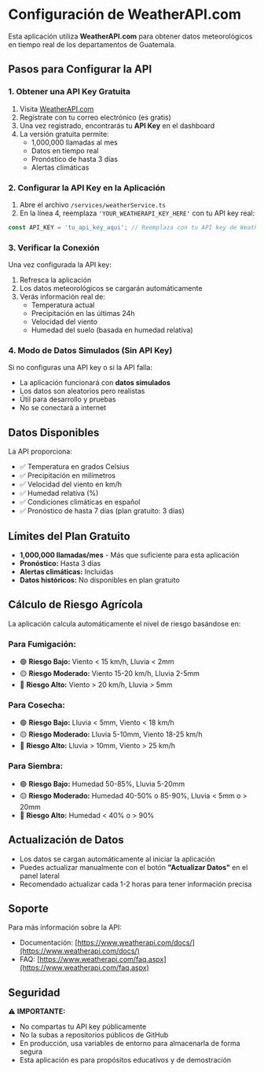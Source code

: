 # Configuración de WeatherAPI.com

Esta aplicación utiliza **WeatherAPI.com** para obtener datos meteorológicos en tiempo real de los departamentos de Guatemala.

## Pasos para Configurar la API

### 1. Obtener una API Key Gratuita

1. Visita [WeatherAPI.com](https://www.weatherapi.com/signup.aspx)
2. Regístrate con tu correo electrónico (es gratis)
3. Una vez registrado, encontrarás tu **API Key** en el dashboard
4. La versión gratuita permite:
   - 1,000,000 llamadas al mes
   - Datos en tiempo real
   - Pronóstico de hasta 3 días
   - Alertas climáticas

### 2. Configurar la API Key en la Aplicación

1. Abre el archivo `/services/weatherService.ts`
2. En la línea 4, reemplaza `'YOUR_WEATHERAPI_KEY_HERE'` con tu API key real:

```typescript
const API_KEY = 'tu_api_key_aqui'; // Reemplaza con tu API key de WeatherAPI.com
```

### 3. Verificar la Conexión

Una vez configurada la API key:

1. Refresca la aplicación
2. Los datos meteorológicos se cargarán automáticamente
3. Verás información real de:
   - Temperatura actual
   - Precipitación en las últimas 24h
   - Velocidad del viento
   - Humedad del suelo (basada en humedad relativa)

### 4. Modo de Datos Simulados (Sin API Key)

Si no configuras una API key o si la API falla:

- La aplicación funcionará con **datos simulados**
- Los datos son aleatorios pero realistas
- Útil para desarrollo y pruebas
- No se conectará a internet

## Datos Disponibles

La API proporciona:

- ✅ Temperatura en grados Celsius
- ✅ Precipitación en milímetros
- ✅ Velocidad del viento en km/h
- ✅ Humedad relativa (%)
- ✅ Condiciones climáticas en español
- ✅ Pronóstico de hasta 7 días (plan gratuito: 3 días)

## Límites del Plan Gratuito

- **1,000,000 llamadas/mes** - Más que suficiente para esta aplicación
- **Pronóstico:** Hasta 3 días
- **Alertas climáticas:** Incluidas
- **Datos históricos:** No disponibles en plan gratuito

## Cálculo de Riesgo Agrícola

La aplicación calcula automáticamente el nivel de riesgo basándose en:

### Para Fumigación:
- 🟢 **Riesgo Bajo:** Viento < 15 km/h, Lluvia < 2mm
- 🟡 **Riesgo Moderado:** Viento 15-20 km/h, Lluvia 2-5mm
- 🔴 **Riesgo Alto:** Viento > 20 km/h, Lluvia > 5mm

### Para Cosecha:
- 🟢 **Riesgo Bajo:** Lluvia < 5mm, Viento < 18 km/h
- 🟡 **Riesgo Moderado:** Lluvia 5-10mm, Viento 18-25 km/h
- 🔴 **Riesgo Alto:** Lluvia > 10mm, Viento > 25 km/h

### Para Siembra:
- 🟢 **Riesgo Bajo:** Humedad 50-85%, Lluvia 5-20mm
- 🟡 **Riesgo Moderado:** Humedad 40-50% o 85-90%, Lluvia < 5mm o > 20mm
- 🔴 **Riesgo Alto:** Humedad < 40% o > 90%

## Actualización de Datos

- Los datos se cargan automáticamente al iniciar la aplicación
- Puedes actualizar manualmente con el botón **"Actualizar Datos"** en el panel lateral
- Recomendado actualizar cada 1-2 horas para tener información precisa

## Soporte

Para más información sobre la API:
- Documentación: [https://www.weatherapi.com/docs/](https://www.weatherapi.com/docs/)
- FAQ: [https://www.weatherapi.com/faq.aspx](https://www.weatherapi.com/faq.aspx)

## Seguridad

⚠️ **IMPORTANTE:** 
- No compartas tu API key públicamente
- No la subas a repositorios públicos de GitHub
- En producción, usa variables de entorno para almacenarla de forma segura
- Esta aplicación es para propósitos educativos y de demostración
